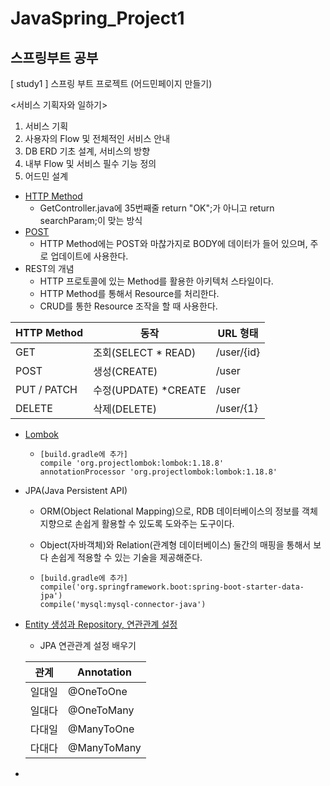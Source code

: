 # JavaSpring_Project1

## 스프링부트 공부

[ study1 ] 스프링 부트 프로젝트 (어드민페이지 만들기)



<서비스 기획자와 일하기>

1. 서비스 기획
2. 사용자의 Flow 및 전체적인 서비스 안내
3. DB ERD 기초 설계, 서비스의 방향
4. 내부 Flow 및 서비스 필수 기능 정의
5. 어드민 설계



- [HTTP Method](https://github.com/Leeseonha/JavaSpring_Project/commit/9b6b348d2541a0155f922f02fb6de6bba4416434)
  - GetController.java에 35번째줄 return "OK";가 아니고 return searchParam;이 맞는 방식
- [POST](https://github.com/Leeseonha/JavaSpring_Project/commit/ace583a74f7b063be670aac2082f2a0a26b3a05f)
  - HTTP Method에는 POST와 마찮가지로 BODY에 데이터가 들어 있으며, 주로 업데이트에 사용한다.
- REST의 개념
  - HTTP 프로토콜에 있는 Method를 활용한 아키텍처 스타일이다.
  - HTTP Method를 통해서 Resource를 처리한다.
  - CRUD를 통한 Resource 조작을 할 때 사용한다.

| HTTP Method | 동작                 | URL 형태   |
| ----------- | -------------------- | ---------- |
| GET         | 조회(SELECT * READ)  | /user/{id} |
| POST        | 생성(CREATE)         | /user      |
| PUT / PATCH | 수정(UPDATE) *CREATE | /user      |
| DELETE      | 삭제(DELETE)         | /user/{1}  |



- [Lombok](https://github.com/Leeseonha/JavaSpring_Project/commit/82a923f278b50e8157e0f5cbc7ecefe7c010f2a8)

  - ```
    [build.gradle에 추가]
    compile 'org.projectlombok:lombok:1.18.8'
    annotationProcessor 'org.projectlombok:lombok:1.18.8'
    ```

- JPA(Java Persistent API)

  - ORM(Object Relational Mapping)으로, RDB 데이터베이스의 정보를 객체지향으로 손쉽게 활용할 수 있도록 도와주는 도구이다.

  - Object(자바객체)와 Relation(관계형 데이터베이스) 둘간의 매핑을 통해서 보다 손쉽게 적용할 수 있는 기술을 제공해준다.

  - ```
    [build.gradle에 추가]
    compile('org.springframework.boot:spring-boot-starter-data-jpa')
    compile('mysql:mysql-connector-java')
    ```

- [Entity 생성과 Repository, 연관관계 설정](https://github.com/Leeseonha/JavaSpring_Project/commit/0b32983fc8852e1ea46191f331d677b117b3788f)

  - JPA 연관관계 설정 배우기

  | 관계   | Annotation  |
  | ------ | ----------- |
  | 일대일 | @OneToOne   |
  | 일대다 | @OneToMany  |
  | 다대일 | @ManyToOne  |
  | 다대다 | @ManyToMany |

- 


